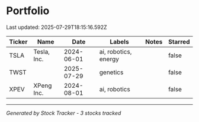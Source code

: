 # Portfolio

Last updated: 2025-07-29T18:15:16.592Z

| Ticker | Name | Date | Labels | Notes | Starred |
|--------|------|------|--------|---------|---------|
| TSLA | Tesla, Inc. | 2024-06-01 | ai, robotics, energy |  | false |
| TWST |  | 2025-07-29 | genetics |  | false |
| XPEV | XPeng Inc. | 2024-08-01 | ai, robotics |  | false |

---
*Generated by Stock Tracker - 3 stocks tracked*
